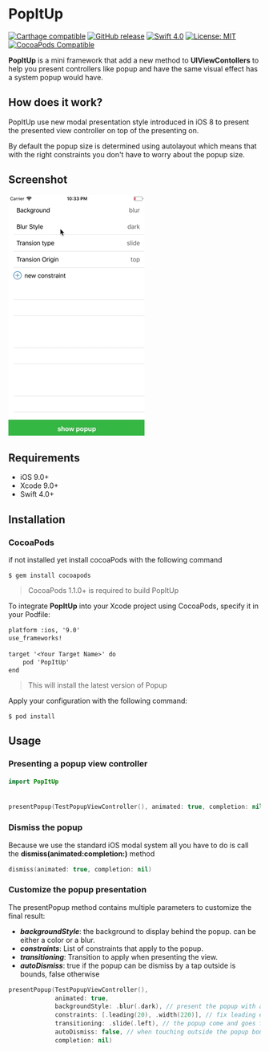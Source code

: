 PopItUp
=======

[![Carthage compatible](https://img.shields.io/badge/Carthage-compatible-4BC51D.svg?style=flat)](https://github.com/Carthage/Carthage) [![GitHub release](https://img.shields.io/github/release/fritzgerald/PopItUp.svg)](https://github.com/fritzgerald/PopItUp/releases) [![Swift 4.0](https://img.shields.io/badge/Swift-4.0-orange.svg?style=flat)](https://developer.apple.com/swift/)
 [![License: MIT](https://img.shields.io/badge/License-MIT-yellow.svg)](https://opensource.org/licenses/MIT) [![CocoaPods Compatible](https://img.shields.io/cocoapods/v/PopItUp.svg)](https://cocoapods.org/pods/PopItUp)

**PopItUp** is a mini framework that add a new method to **UIViewContollers** to help you present controllers like popup and have the same visual effect has a system popup would have.

## How does it work?
PopItUp use new modal presentation style introduced in iOS 8 to present the presented view controller on top of the presenting on.

By default the popup size is determined using autolayout which means that with the right constraints you don't have to worry about the popup size. 

## Screenshot

![Exemple](https://raw.githubusercontent.com/fritzgerald/screenshots/master/PopItUp/Capture01.gif)

## Requirements
* iOS 9.0+
* Xcode 9.0+
* Swift 4.0+

## Installation
### CocoaPods
if not installed yet install cocoaPods with the following command

```
$ gem install cocoapods
```

> CocoaPods 1.1.0+ is required to build PopItUp

To integrate **PopItUp** into your Xcode project using CocoaPods, specify it in your Podfile:

```
platform :ios, '9.0'
use_frameworks!

target '<Your Target Name>' do
    pod 'PopItUp'
end

```

> This will install the latest version of Popup

Apply your configuration with the following command:

```
$ pod install
```

## Usage
### Presenting a popup view controller
```swift
import PopItUp


presentPopup(TestPopupViewController(), animated: true, completion: nil)
```

### Dismiss the popup

Because we use the standard iOS modal system all you have to do is call the **dismiss(animated:completion:)** method

```swift
dismiss(animated: true, completion: nil)
```

### Customize the popup presentation

The presentPopup method contains multiple parameters to customize the final result:

* ***backgroundStyle***: the background to display behind the popup. can be either a color or a blur.
* ***constraints***: List of constraints that apply to the popup.
* ***transitioning***: Transition to apply when presenting the view.
* ***autoDismiss***: true if the popup can be dismiss by a tap outside is bounds, false otherwise

```swift
presentPopup(TestPopupViewController(),
             animated: true,
             backgroundStyle: .blur(.dark), // present the popup with a blur effect has background
             constraints: [.leading(20), .width(220)], // fix leading edge and the width
             transitioning: .slide(.left), // the popup come and goes from the left side of the screen
             autoDismiss: false, // when touching outside the popup bound it is not dismissed
             completion: nil)
```



